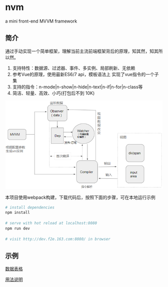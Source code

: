 # nvm
a mini front-end MVVM framework

## 简介
通过手动实现一个简单框架，理解当前主流前端框架背后的原理，知其然，知其所以然。
1. 支持特性：数据源、过滤器、事件、多实例、局部刷新、无依赖
2. 参考Vue的原理，使用最新ES6/7 api，模板语法上 实现了vue指令的一个子集
3. 支持的指令：n-mode|n-show|n-hide|n-text|n-if|n-for|n-class等
4. 简洁、轻量、高效、小巧(打包后不到 10K)

![架构图](architecture.png "架构图")

本项目使用webpack构建，下载代码后，按照下面的步骤，可在本地运行示例
``` bash
# install dependencies
npm install

# serve with hot reload at localhost:8080
npm run dev

# visit http://dev.f2e.163.com:8080/ in browser
```
## 示例
[数据表格](https://ancai.github.io/nvm/index.html)

[用法说明](https://ancai.github.io/nvm/guide.html)
